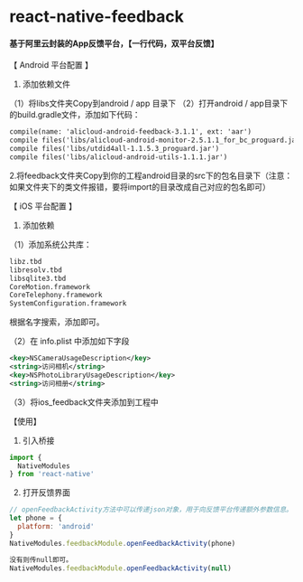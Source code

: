 # react-native-feedback

#### 基于阿里云封装的App反馈平台，【一行代码，双平台反馈】


【 Android 平台配置 】

1. 添加依赖文件

（1）将libs文件夹Copy到android / app 目录下
（2）打开android / app目录下的build.gradle文件，添加如下代码：

```xml
compile(name: 'alicloud-android-feedback-3.1.1', ext: 'aar')  
compile files('libs/alicloud-android-monitor-2.5.1.1_for_bc_proguard.jar')  
compile files('libs/utdid4all-1.1.5.3_proguard.jar')  
compile files('libs/alicloud-android-utils-1.1.1.jar') 
```

2.将feedback文件夹Copy到你的工程android目录的src下的包名目录下（注意：如果文件夹下的类文件报错，要将import的目录改成自己对应的包名即可）


【 iOS 平台配置 】

1. 添加依赖

（1）添加系统公共库：
```xml
libz.tbd  
libresolv.tbd  
libsqlite3.tbd  
CoreMotion.framework  
CoreTelephony.framework  
SystemConfiguration.framework  
```
根据名字搜索，添加即可。

（2）在 info.plist 中添加如下字段
```xml
<key>NSCameraUsageDescription</key>  
<string>访问相机</string>  
<key>NSPhotoLibraryUsageDescription</key>  
<string>访问相册</string>  
```
（3）将ios_feedback文件夹添加到工程中


【使用】

1. 引入桥接
```javascript
import {  
  NativeModules  
} from 'react-native'  
```

2. 打开反馈界面
```javascript
// openFeedbackActivity方法中可以传递json对象，用于向反馈平台传递额外参数信息。例如，传递设备信息：
let phone = {
  platform: 'android'
}
NativeModules.feedbackModule.openFeedbackActivity(phone) 

没有则传null即可。
NativeModules.feedbackModule.openFeedbackActivity(null) 
```
